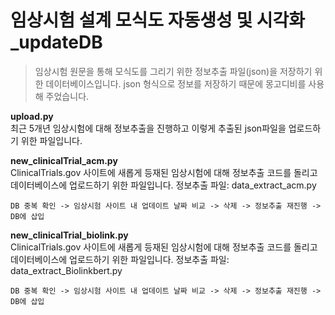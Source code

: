 # 임상시험 설계 모식도 자동생성 및 시각화_updateDB

> 임상시험 원문을 통해 모식도를 그리기 위한 정보추출 파일(json)을 저장하기 위한 데이터베이스입니다. 
> json 형식으로 정보를 저장하기 때문에 몽고디비를 사용해 주었습니다.


**upload.py**  
최근 5개년 임상시험에 대해 정보추출을 진행하고 이렇게 추출된 json파일을 업로드하기 위한 파일입니다.

**new_clinicalTrial_acm.py**  
ClinicalTrials.gov 사이트에 새롭게 등재된 임상시험에 대해 정보추출 코드를 돌리고 데이터베이스에 업로드하기 위한 파일입니다. 
정보추출 파일: data_extract_acm.py
```
DB 중복 확인 -> 임상시험 사이트 내 업데이트 날짜 비교 -> 삭제 -> 정보추출 재진행 -> DB에 삽입
```
**new_clinicalTrial_biolink.py**  
ClinicalTrials.gov 사이트에 새롭게 등재된 임상시험에 대해 정보추출 코드를 돌리고 데이터베이스에 업로드하기 위한 파일입니다. 
정보추출 파일: data_extract_Biolinkbert.py
```
DB 중복 확인 -> 임상시험 사이트 내 업데이트 날짜 비교 -> 삭제 -> 정보추출 재진행 -> DB에 삽입
```
